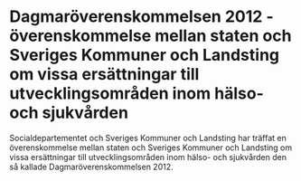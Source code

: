 # Dagmaröverenskommelsen 2012 - överenskommelse mellan staten och Sveriges Kommuner och Landsting om vissa ersättningar till utvecklingsområden inom hälso- och sjukvården

Socialdepartementet och Sveriges Kommuner och Landsting har träffat en överenskommelse mellan staten och Sveriges Kommuner och Landsting om vissa ersättningar till utvecklingsområden inom hälso\- och sjukvården den så kallade Dagmaröverenskommelsen 2012\.

